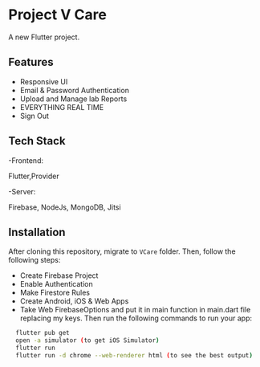 # Project V Care

A new Flutter project.


## Features
- Responsive UI
- Email & Password Authentication
- Upload and Manage lab Reports
- EVERYTHING REAL TIME
- Sign Out
## Tech Stack
-Frontend:

Flutter,Provider

-Server:

Firebase, NodeJs, MongoDB, Jitsi


## Installation
After cloning this repository, migrate to ```VCare``` folder. Then, follow the following steps:
- Create Firebase Project
- Enable Authentication
- Make Firestore Rules
- Create Android, iOS & Web Apps
- Take Web FirebaseOptions and put it in main function in main.dart file replacing my keys.
Then run the following commands to run your app:
```bash
  flutter pub get
  open -a simulator (to get iOS Simulator)
  flutter run
  flutter run -d chrome --web-renderer html (to see the best output)
```
